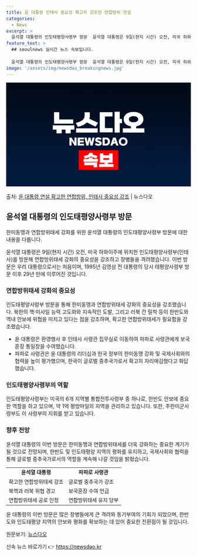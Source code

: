 ```yaml
---
title: 윤 대통령 인태사 중요성 확고히 강조한 연합방위 연설
categories:
  - News
excerpt: >
  윤석열 대통령의 인도태평양사령부 방문  윤석열 대통령은 9일(현지 시간) 오전, 미국 하와이주에 위치한 인도…
feature_text: >
  ## seoulnews 실시간 뉴스 속보입니다.

  윤석열 대통령의 인도태평양사령부 방문  윤석열 대통령은 9일(현지 시간) 오전, 미국 하와이주에 위치한 인도…
image: '/assets/img/newsdao_breakingnews.jpg'
---
```


![뉴스다오 속보](/assets/img/newsdao_breakingnews.jpg)

<p>출처: <a href="https://newsdao.kr/4739" rel="dofollow">윤 대통령 연설 확고한 연합방위, 인태사 중요성 강조</a> | 뉴스다오</p>

<h2 data-ke-size="size26">윤석열 대통령의 인도태평양사령부 방문</h2>
한미동맹과 연합방위태세 강화를 위한 윤석열 대통령의 인도태평양사령부 방문에 대한 내용을 다룹니다.

<p data-ke-size="size16">윤석열 대통령은 9일(현지 시간) 오전, 미국 하와이주에 위치한 인도태평양사령부(인태사)를 방문해 연합방위태세 강화의 중요성을 강조하고 장병들을 격려했습니다. 이번 방문은 우리 대통령으로서는 처음이며, 1995년 김영삼 전 대통령의 당시 태평양사령부 방문 이후 29년 만에 이루어진 것입니다.</p>

<h3>연합방위태세 강화의 중요성</h3>
인도태평양사령부 방문을 통해 한미동맹과 연합방위태세 강화의 중요성을 강조했습니다. 북한의 핵·미사일 능력 고도화와 지속적인 도발, 그리고 러북 간 밀착 등이 한반도와 역내 안보에 위협을 미치고 있다는 점을 강조하며, 확고한 연합방위태세가 필요함을 강조했습니다.

<ul>
    <li>윤 대통령은 환영행사 후 인태사 사령관 집무실로 이동하여 파파로 사령관에게 보국훈장 통일장을 수여했습니다.</li>
    <li>파파로 사령관은 윤 대통령의 리더십과 한국 정부의 한미동맹 강화 및 국제사회와의 협력을 높이 평가했으며, 한국이 글로벌 중추국가로서 확고히 자리매김했다고 화답했습니다.</li>
</ul>

<h3>인도태평양사령부의 역할</h3>
인도태평양사령부는 미국의 6개 지역별 통합전투사령부 중 하나로, 한반도 안보에 중요한 역할을 하고 있으며, 약 1억 평방마일의 지역을 관리하고 있습니다. 또한, 주한미군사령부도 이 사령부의 지휘를 받고 있습니다.

<h3>향후 전망</h3>
윤석열 대통령의 이번 방문은 한미동맹과 연합방위태세를 더욱 강화하는 중요한 계기가 될 것으로 전망되며, 한반도 및 인도태평양 지역의 평화를 유지하고, 국제사회와 협력을 통해 글로벌 중추국가로서의 역할을 계속해 나갈 것임을 밝혔습니다.

<table>
	<tr>
		<td style="text-align: center; height: 17px;"><b>윤석열 대통령</b></td>
		<td style="text-align: center; height: 17px;"><b>파파로 사령관</b></td>
	</tr>
	<tr>
		<td>확고한 연합방위태세 강조</td>
		<td>글로벌 중추국가 강조</td>
	</tr>
	<tr>
		<td>북핵과 러북 위협 경고</td>
		<td>보국훈장 수여 언급</td>
	</tr>
	<tr>
		<td>연합방위태세 공로 인정</td>
		<td>연합방위태세 유지 당부</td>
	</tr>
</table>
<p data-ke-size="size16">윤 대통령의 이번 방문은 많은 장병들에게 큰 격려와 동기부여의 기회가 되었으며, 한반도와 인도태평양 지역의 안보와 평화를 확보하는 데 있어 중요한 전환점이 될 것입니다.</p>

원문보기: [뉴스다오](https://newsdao.kr/4739) 

신속 뉴스 바로가기 👉 <a href="https://newsdao.kr" rel="dofollow">https://newsdao.kr</a>


